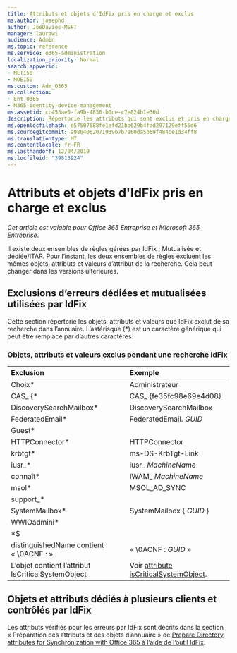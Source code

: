 ```yaml
---
title: Attributs et objets d'IdFix pris en charge et exclus
ms.author: josephd
author: JoeDavies-MSFT
manager: laurawi
audience: Admin
ms.topic: reference
ms.service: o365-administration
localization_priority: Normal
search.appverid:
- MET150
- MOE150
ms.custom: Adm_O365
ms.collection:
- Ent_O365
- M365-identity-device-management
ms.assetid: cc453ae5-fa9b-4836-b0ce-c7e824b1e36d
description: Répertorie les attributs qui sont exclus et pris en charge par l’outil IdFix.
ms.openlocfilehash: e57507688fe1efd21bb629b4fad297129eff55d6
ms.sourcegitcommit: a9804062071939b7b7e60da5b69f484ce1d34ff8
ms.translationtype: MT
ms.contentlocale: fr-FR
ms.lasthandoff: 12/04/2019
ms.locfileid: "39813924"
---
```

# <a name="idfix-excluded-and-supported-objects-and-attributes"></a>Attributs et objets d'IdFix pris en charge et exclus

*Cet article est valable pour Office 365 Entreprise et Microsoft 365 Entreprise*.

Il existe deux ensembles de règles gérées par IdFix ; Mutualisée et dédiée/ITAR. Pour l’instant, les deux ensembles de règles excluent les mêmes objets, attributs et valeurs d’attribut de la recherche. Cela peut changer dans les versions ultérieures.
  
## <a name="multi-tenant-and-dedicated-error-exclusions-used-by-idfix"></a>Exclusions d’erreurs dédiées et mutualisées utilisées par IdFix
Cette section répertorie les objets, attributs et valeurs que IdFix exclut de sa recherche dans l’annuaire. L’astérisque (\*) est un caractère générique qui peut être remplacé par d’autres caractères.
  
### <a name="objects-attributes-and-values-excluded-during-an-idfix-search"></a>Objets, attributs et valeurs exclus pendant une recherche IdFix

|**Exclusion**|**Exemple**|
|:-----|:-----|
|Choix\* |Administrateur |
|CAS_ {\*  |CAS_ {fe35fc98e69e4d08} |
|DiscoverySearchMailbox\*  |DiscoverySearchMailbox  |
|FederatedEmail\* |FederatedEmail. *GUID* |
|Guest\* ||
|HTTPConnector\*  |HTTPConnector |
|krbtgt\* |ms-DS-KrbTgt-Link |
|iusr_\* |iusr_ *MachineName* |
|connaît\*  |IWAM_ *MachineName* |
|msol\* |MSOL_AD_SYNC |
|support_\* ||
|SystemMailbox\* |SystemMailbox { *GUID* }|
|WWIOadmini\*  ||
|\*$ ||
|distinguishedName contient « \0ACNF : »|« \0ACNF : *GUID* » |
|L’objet contient l’attribut IsCriticalSystemObject |Voir [attribute isCriticalSystemObject](https://go.microsoft.com/fwlink/p/?LinkId=401169). |
   
## <a name="multi-tenant-and-dedicated-objects-and-attributes-checked-by-idfix"></a>Objets et attributs dédiés à plusieurs clients et contrôlés par IdFix
Les attributs vérifiés pour les erreurs par IdFix sont décrits dans la section « Préparation des attributs et des objets d’annuaire » de [Prepare Directory attributes for Synchronization with Office 365 à l’aide de l’outil IdFix](prepare-directory-attributes-for-synch-with-idfix.md).
  

